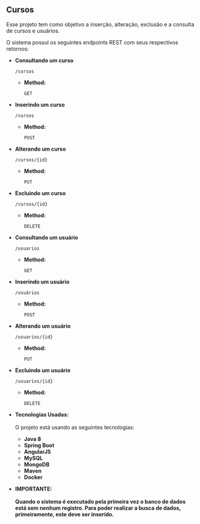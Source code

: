 **Cursos**
----
  Esse projeto tem como objetivo a inserção, alteração, exclusão e a consulta de cursos e usuários.
  <br /> 
  
  O sistema possui os seguintes endpoints REST com seus respectivos retornos:
* **Consultando um curso**

    `/cursos`

    * **Method:**
  
        `GET`

* **Inserindo um curso**

    `/cursos`

    * **Method:**
  
        `POST`

* **Alterando um curso**

    `/cursos/{id}`

    * **Method:**
  
        `PUT`

* **Excluindo um curso**

    `/cursos/{id}`

    * **Method:**
  
        `DELETE`

* **Consultando um usuário**

    `/usuarios`

    * **Method:**
  
        `GET`

* **Inserindo um usuário**

    `/usuários`

    * **Method:**
  
        `POST`

* **Alterando um usuário**

    `/usuarios/{id}`

    * **Method:**
  
        `PUT`

* **Excluindo um usuário**

    `/usuarios/{id}`

    * **Method:**
  
        `DELETE`

* **Tecnologias Usadas:** <br /><br />
  O projeto está usando as seguintes tecnologias: <br />
  * **Java 8**
  * **Spring Boot**  
  * **AngularJS**  
  * **MySQL**
  * **MongoDB**
  * **Maven**
  * **Docker**

* **IMPORTANTE:** <br /><br />
  **Quando o sistema é executado pela primeira vez o banco de dados está sem nenhum registro.
  Para poder realizar a busca de dados, primeiramente, este deve ser inserido.**
